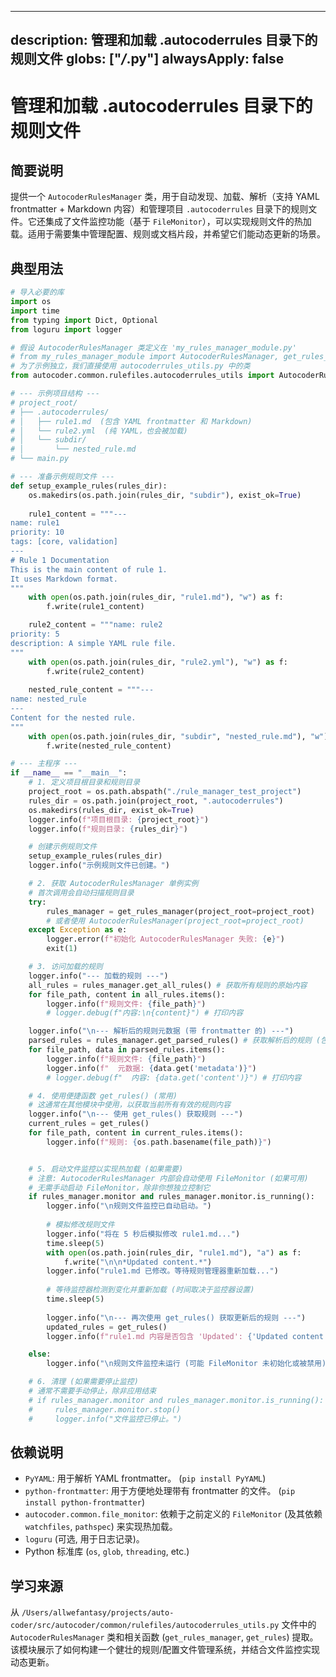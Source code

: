 
---
description: 管理和加载 .autocoderrules 目录下的规则文件
globs: ["*/*.py"]
alwaysApply: false
---

# 管理和加载 .autocoderrules 目录下的规则文件

## 简要说明
提供一个 `AutocoderRulesManager` 类，用于自动发现、加载、解析（支持 YAML frontmatter + Markdown 内容）和管理项目 `.autocoderrules` 目录下的规则文件。它还集成了文件监控功能（基于 `FileMonitor`），可以实现规则文件的热加载。适用于需要集中管理配置、规则或文档片段，并希望它们能动态更新的场景。

## 典型用法
```python
# 导入必要的库
import os
import time
from typing import Dict, Optional
from loguru import logger

# 假设 AutocoderRulesManager 类定义在 'my_rules_manager_module.py'
# from my_rules_manager_module import AutocoderRulesManager, get_rules_manager
# 为了示例独立，我们直接使用 autocoderrules_utils.py 中的类
from autocoder.common.rulefiles.autocoderrules_utils import AutocoderRulesManager, get_rules_manager, get_rules

# --- 示例项目结构 ---
# project_root/
# ├── .autocoderrules/
# │   ├── rule1.md  (包含 YAML frontmatter 和 Markdown)
# │   └── rule2.yml  (纯 YAML，也会被加载)
# │   └── subdir/
# │       └── nested_rule.md
# └── main.py

# --- 准备示例规则文件 ---
def setup_example_rules(rules_dir):
    os.makedirs(os.path.join(rules_dir, "subdir"), exist_ok=True)
    
    rule1_content = """---
name: rule1
priority: 10
tags: [core, validation]
---
# Rule 1 Documentation
This is the main content of rule 1.
It uses Markdown format.
"""
    with open(os.path.join(rules_dir, "rule1.md"), "w") as f:
        f.write(rule1_content)

    rule2_content = """name: rule2
priority: 5
description: A simple YAML rule file.
"""
    with open(os.path.join(rules_dir, "rule2.yml"), "w") as f:
        f.write(rule2_content)
        
    nested_rule_content = """---
name: nested_rule
---
Content for the nested rule.
"""
    with open(os.path.join(rules_dir, "subdir", "nested_rule.md"), "w") as f:
        f.write(nested_rule_content)

# --- 主程序 ---
if __name__ == "__main__":
    # 1. 定义项目根目录和规则目录
    project_root = os.path.abspath("./rule_manager_test_project")
    rules_dir = os.path.join(project_root, ".autocoderrules")
    os.makedirs(rules_dir, exist_ok=True)
    logger.info(f"项目根目录: {project_root}")
    logger.info(f"规则目录: {rules_dir}")

    # 创建示例规则文件
    setup_example_rules(rules_dir)
    logger.info("示例规则文件已创建。")

    # 2. 获取 AutocoderRulesManager 单例实例
    # 首次调用会自动扫描规则目录
    try:
        rules_manager = get_rules_manager(project_root=project_root)
        # 或者使用 AutocoderRulesManager(project_root=project_root)
    except Exception as e:
        logger.error(f"初始化 AutocoderRulesManager 失败: {e}")
        exit(1)

    # 3. 访问加载的规则
    logger.info("--- 加载的规则 ---")
    all_rules = rules_manager.get_all_rules() # 获取所有规则的原始内容
    for file_path, content in all_rules.items():
        logger.info(f"规则文件: {file_path}")
        # logger.debug(f"内容:\n{content}") # 打印内容

    logger.info("\n--- 解析后的规则元数据 (带 frontmatter 的) ---")
    parsed_rules = rules_manager.get_parsed_rules() # 获取解析后的规则 (包含元数据和内容)
    for file_path, data in parsed_rules.items():
        logger.info(f"规则文件: {file_path}")
        logger.info(f"  元数据: {data.get('metadata')}")
        # logger.debug(f"  内容: {data.get('content')}") # 打印内容

    # 4. 使用便捷函数 get_rules() (常用)
    # 这通常在其他模块中使用，以获取当前所有有效的规则内容
    logger.info("\n--- 使用 get_rules() 获取规则 ---")
    current_rules = get_rules()
    for file_path, content in current_rules.items():
        logger.info(f"规则: {os.path.basename(file_path)}")


    # 5. 启动文件监控以实现热加载 (如果需要)
    # 注意: AutocoderRulesManager 内部会自动使用 FileMonitor (如果可用)
    # 无需手动启动 FileMonitor，除非你想独立控制它
    if rules_manager.monitor and rules_manager.monitor.is_running():
        logger.info("\n规则文件监控已自动启动。")
        
        # 模拟修改规则文件
        logger.info("将在 5 秒后模拟修改 rule1.md...")
        time.sleep(5)
        with open(os.path.join(rules_dir, "rule1.md"), "a") as f:
            f.write("\n\n*Updated content.*")
        logger.info("rule1.md 已修改。等待规则管理器重新加载...")
        
        # 等待监控器检测到变化并重新加载 (时间取决于监控器设置)
        time.sleep(5) 
        
        logger.info("\n--- 再次使用 get_rules() 获取更新后的规则 ---")
        updated_rules = get_rules()
        logger.info(f"rule1.md 内容是否包含 'Updated': {'Updated content' in updated_rules.get(os.path.join(rules_dir, 'rule1.md'), '')}")

    else:
        logger.info("\n规则文件监控未运行 (可能 FileMonitor 未初始化或被禁用)。")

    # 6. 清理 (如果需要停止监控)
    # 通常不需要手动停止，除非应用结束
    # if rules_manager.monitor and rules_manager.monitor.is_running():
    #     rules_manager.monitor.stop()
    #     logger.info("文件监控已停止。")

```

## 依赖说明
- `PyYAML`: 用于解析 YAML frontmatter。 (`pip install PyYAML`)
- `python-frontmatter`: 用于方便地处理带有 frontmatter 的文件。 (`pip install python-frontmatter`)
- `autocoder.common.file_monitor`: 依赖于之前定义的 `FileMonitor` (及其依赖 `watchfiles`, `pathspec`) 来实现热加载。
- `loguru` (可选, 用于日志记录)。
- Python 标准库 (`os`, `glob`, `threading`, etc.)

## 学习来源
从 `/Users/allwefantasy/projects/auto-coder/src/autocoder/common/rulefiles/autocoderrules_utils.py` 文件中的 `AutocoderRulesManager` 类和相关函数 (`get_rules_manager`, `get_rules`) 提取。该模块展示了如何构建一个健壮的规则/配置文件管理系统，并结合文件监控实现动态更新。
